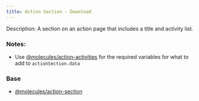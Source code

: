```yaml
---
title: Action Section - Download
---
```

Description: A section on an action page that includes a title and activity list.

### Notes:
- Use [@molecules/action-activities](/?p=molecules-action-activities) for the required variables for what to add to ```actionSection.data```

### Base
- [@molecules/action-section](/?p=molecules-action-section)
